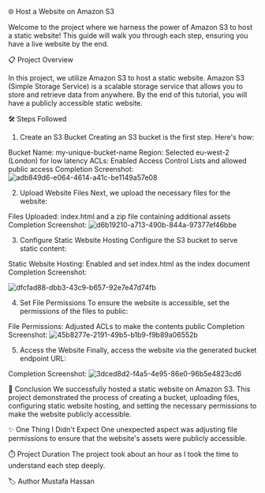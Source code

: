 🌐 Host a Website on Amazon S3

Welcome to the project where we harness the power of Amazon S3 to host a static website! This guide will walk you through each step, ensuring you have a live website by the end.

📋 Project Overview

In this project, we utilize Amazon S3 to host a static website. Amazon S3 (Simple Storage Service) is a scalable storage service that allows you to store and retrieve data from anywhere. By the end of this tutorial, you will have a publicly accessible static website.

🛠️ Steps Followed
1. Create an S3 Bucket
Creating an S3 bucket is the first step. Here's how:

Bucket Name: my-unique-bucket-name
Region: Selected eu-west-2 (London) for low latency
ACLs: Enabled Access Control Lists and allowed public access
Completion Screenshot:
![adb849d6-e064-4614-a41c-be1149a57e08](https://github.com/user-attachments/assets/35e36f39-9843-4daa-bbe9-36b91536e305)



2. Upload Website Files
Next, we upload the necessary files for the website:

Files Uploaded: index.html and a zip file containing additional assets
Completion Screenshot:
![d6b19210-a713-490b-844a-97377ef46bbe](https://github.com/user-attachments/assets/bc4f37b2-c2f0-41d9-be24-29c1e941fc37)



3. Configure Static Website Hosting
Configure the S3 bucket to serve static content:

Static Website Hosting: Enabled and set index.html as the index document
Completion Screenshot:

![dfcfad88-dbb3-43c9-b657-92e7e47d74fb](https://github.com/user-attachments/assets/1d7dacd1-b5e9-47ed-a380-64239ab9c7a7)


4. Set File Permissions
To ensure the website is accessible, set the permissions of the files to public:

File Permissions: Adjusted ACLs to make the contents public
Completion Screenshot:
![45b8277e-2191-49b5-b1b9-f9b89a06552b](https://github.com/user-attachments/assets/f64180c3-7062-442a-af7b-119dac5ab56f)


5. Access the Website
Finally, access the website via the generated bucket endpoint URL:

Completion Screenshot:
![3dced8d2-f4a5-4e95-86e0-96b5e4823cd6](https://github.com/user-attachments/assets/1177c8c6-08ec-40f7-a891-1eb3bb5292f8)


🎉 Conclusion
We successfully hosted a static website on Amazon S3. This project demonstrated the process of creating a bucket, uploading files, configuring static website hosting, and setting the necessary permissions to make the website publicly accessible.

✨ One Thing I Didn't Expect
One unexpected aspect was adjusting file permissions to ensure that the website's assets were publicly accessible.

⏱️ Project Duration
The project took about an hour as I took the time to understand each step deeply.

🏷️ Author
Mustafa Hassan
